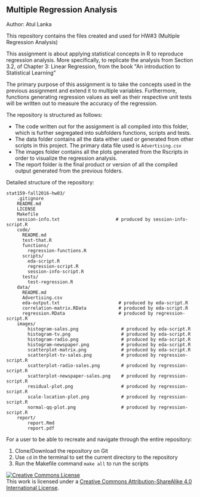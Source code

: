 ## Multiple Regression Analysis

Author: Atul Lanka

This repository contains the files created and used for HW#3 (Multiple Regression Analysis)

This assignment is about applying statistical concepts in R to reproduce regression analysis. More specifically, to replicate the analysis from Section 3.2, of Chapter 3: Linear Regression, from the book "An introduction to Statistical Learning"

The primary purpose of this assignment is to take the concepts used in the previous assignment and extend it to multiple variables. Furthermore, functions generating regression values as well as their respective unit tests will be written out to measure the accuracy of the regression. 

The repository is structured as follows: 

- The code written out for the assignment is all compiled into this folder, which is further segregated into subfolders functions, scripts and tests.
- The data folder contains all the data either used or generated from other scripts in this project. The primary data file used is `Advertising.csv` 
- The images folder contains all the plots generated from the Rscripts in order to visualize the regression analysis. 
- The report folder is the final product or version of all the compiled output generated from the previous folders. 

Detailed structure of the repository:

```
stat159-fall2016-hw03/
	.gitignore
	README.md
	LICENSE
	Makefile
	session-info.txt                     # produced by session-info-script.R
	code/
	  README.md
	  test-that.R
	  functions/
	    regression-functions.R
	  scripts/
	    eda-script.R
	    regression-script.R
	    session-info-script.R
	  tests/
	    test-regression.R
	data/
	  README.md
	  Advertising.csv
	  eda-output.txt                      # produced by eda-script.R
	  correlation-matrix.RData            # produced by eda-script.R
	  regression.RData                    # produced by regression-script.R
	images/
		histogram-sales.png                # produced by eda-script.R
		histogram-tv.png                   # produced by eda-script.R
		histogram-radio.png                # produced by eda-script.R
		histogram-newspaper.png            # produced by eda-script.R
		scatterplot-matrix.png             # produced by eda-script.R
		scatterplot-tv-sales.png           # produced by regression-script.R
		scatterplot-radio-sales.png        # produced by regression-script.R
		scatterplot-newspaper-sales.png    # produced by regression-script.R
		residual-plot.png                  # produced by regression-script.R
		scale-location-plot.png            # produced by regression-script.R
		normal-qq-plot.png                 # produced by regression-script.R
	report/
		report.Rmd
		report.pdf
```

For a user to be able to recreate and navigate through the entire repository:

1. Clone/Download the repository on Git
2. Use `cd` in the terminal to set the current directory to the repository
3. Run the Makefile command `make all` to run the scripts

<a rel="license" href="http://creativecommons.org/licenses/by-sa/4.0/"><img alt="Creative Commons License" style="border-width:0" src="https://i.creativecommons.org/l/by-sa/4.0/88x31.png" /></a><br />This work is licensed under a <a rel="license" href="http://creativecommons.org/licenses/by-sa/4.0/">Creative Commons Attribution-ShareAlike 4.0 International License</a>.


